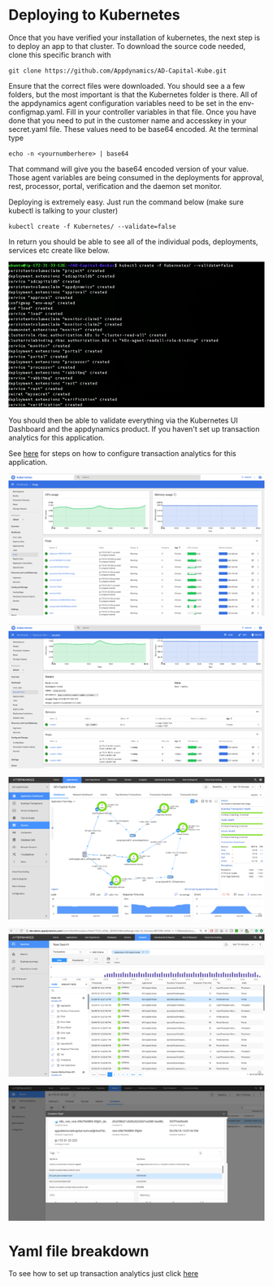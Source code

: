 # Deploying to Kubernetes

Once that you have verified your installation of kubernetes, the next step is to
deploy an app to that cluster. To download the source code needed, clone this specific branch with

```
git clone https://github.com/Appdynamics/AD-Capital-Kube.git
```

Ensure that the correct files were downloaded. You should see a a few folders, but the most important
is that the Kubernetes folder is there. All of the appdynamics agent configuration variables need to be set in the
env-configmap.yaml. Fill in your controller variables in that file. Once you have done that you need to put in the customer name and accesskey in your secret.yaml file. These values need to be base64 encoded. At the terminal type
```
echo -n <yournumberhere> | base64
```

 That command will give you the base64 encoded version of your value. Those agent variables are being consumed in the deployments for approval, rest, processor, portal, verification and the daemon set monitor.

Deploying is extremely easy. Just run the command below (make sure kubectl is talking to your cluster)

```
kubectl create -f Kubernetes/ --validate=false
```

In return you should be able to see all of the individual pods, deployments, services etc create like below.

![Kubernetes Startup](./assets/images/4.png)

You should then be able to validate everything via the Kubernetes UI Dashboard and the appdynamics product. If you haven't set up transaction analytics for this application.


See [here](https://github.com/Appdynamics/AD-Capital-Docker/blob/master/ADCapital-Walkthrough/5.md) for steps on how to configure transaction analytics for this application.

![Kubernetes Launch](./assets/images/5.png)

![Kubernetes Launch2](./assets/images/6.png)

![AppDynamics Launch](./assets/images/7.png)

![AppDynamics Launch2](./assets/images/8.png)

![AppDynamics Launch3](./assets/images/9.png)

# Yaml file breakdown

To see how to set up transaction analytics just click  [here](https://github.com/Appdynamics/AD-Capital-Kube/blob/master/Kubernetes-Walkthrough/3.md)
